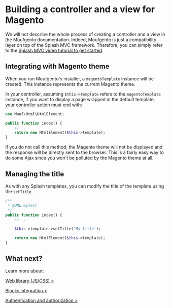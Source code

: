 Building a controller and a view for Magento
============================================

We will not describe the whole process of creating a controller and a view in the Moufgento documentation.
Indeed, Moufgento is just a compatibility layer on top of the Splash MVC framework. Therefore, you can
simply refer to the [Splash MVC video tutorial to get started](http://mouf-php.com/packages/mouf/mvc.splash/doc/writing_controllers.md).

Integrating with Magento theme
------------------------------

When you run Moufgento's installer, a `magentoTemplate` instance will be created. This instance represents the current
Magento theme.

In your controller, assuming `$this->template` refers to the `magentoTemplate` instance, if you want to display a page
wrapped in the default template, your controller action must end with:

```php
use Mouf\Html\HtmlElement;

public function index() {
	//...
	return new HtmlElement($this->template);
}

```

If you do not call this method, the Magento theme will not be displayed and the response will be directly 
sent to the browser. This is a fairly easy way to do some Ajax since you won't be polluted by the Magento theme at all.

Managing the title
------------------

As with any Splash templates, you can modify the title of the template using the `setTitle`.

```php
/**
 * @URL mytest
 */
public function index() {
	//...

	$this->template->setTitle('My title');

	return new HtmlElement($this->template);
}
```

What next?
----------

Learn more about:

<a href="scripts-and-styles.md" class="btn btn-primary">Web library (JS/CSS) &gt;</a>

<a href="blocks.md" class="btn">Blocks integration &gt;</a>

<a href="authentication_and_right_management.md" class="btn">Authentication and authorization &gt;</a>
